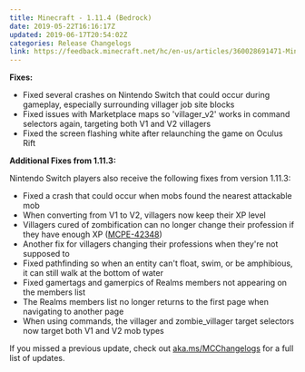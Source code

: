 ```yaml
---
title: Minecraft - 1.11.4 (Bedrock)
date: 2019-05-22T16:16:17Z
updated: 2019-06-17T20:54:02Z
categories: Release Changelogs
link: https://feedback.minecraft.net/hc/en-us/articles/360028691471-Minecraft-1-11-4-Bedrock-
---
```


**Fixes:**

- Fixed several crashes on Nintendo Switch that could occur during gameplay, especially surrounding villager job site blocks
- Fixed issues with Marketplace maps so 'villager_v2' works in command selectors again, targeting both V1 and V2 villagers
- Fixed the screen flashing white after relaunching the game on Oculus Rift

**Additional Fixes from 1.11.3:**

Nintendo Switch players also receive the following fixes from version 1.11.3:

- Fixed a crash that could occur when mobs found the nearest attackable mob
- When converting from V1 to V2, villagers now keep their XP level
- Villagers cured of zombification can no longer change their profession if they have enough XP ([MCPE-42348](https://bugs.mojang.com/browse/MCPE-42348))
- Another fix for villagers changing their professions when they're not supposed to
- Fixed pathfinding so when an entity can't float, swim, or be amphibious, it can still walk at the bottom of water
- Fixed gamertags and gamerpics of Realms members not appearing on the members list
- The Realms members list no longer returns to the first page when navigating to another page
- When using commands, the villager and zombie_villager target selectors now target both V1 and V2 mob types

If you missed a previous update, check out [aka.ms/MCChangelogs](https://aka.ms/MCChangelogs) for a full list of updates.
